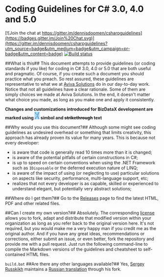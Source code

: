 Coding Guidelines for C# 3.0, 4.0 and 5.0
================

[![Join the chat at https://gitter.im/dennisdoomen/csharpguidelines](https://badges.gitter.im/Join%20Chat.svg)](https://gitter.im/dennisdoomen/csharpguidelines?utm_source=badge&utm_medium=badge&utm_campaign=pr-badge&utm_content=badge)
[![Build status](https://ci.appveyor.com/api/projects/status/abdiejvl9jp9h60l?svg=true)](https://ci.appveyor.com/project/dennisdoomen/csharpguidelines)

##What is this##
This document attempts to provide guidelines (or coding standards if you like) for coding in C# 3.0, 4.0 or 5.0 that are both useful and pragmatic. Of course, if you create such a document you should practice what you preach. So rest assured, these guidelines are representative to what we at [Aviva Solutions](http://www.avivasolutions.nl) do in our day-to-day work. Notice that not all guidelines have a clear rationale. Some of them are simply choices we made at Aviva Solutions. In the end, it doesn't matter what choice you made, as long as you make one and apply it consistently.

**Changes and customizations introduced for BizDataX development are marked using ![](Src\Guidelines\images\BizDataX.png) simbol and ~~strikethrough~~ text**

##Why would you use this document?##
Although some might see coding guidelines as undesired overhead or something that limits creativity, this approach has already proven its value for many years. This is because not every developer:

- is aware that code is generally read 10 times more than it is changed;
- is aware of the potential pitfalls of certain constructions in C#;
- is up to speed on certain conventions when using the .NET Framework such as `IDisposable` or the deferred execution nature of LINQ;
- is aware of the impact of using (or neglecting to use) particular solutions on aspects like security, performance, multi-language support, etc;
- realizes that not every developer is as capable, skilled or experienced to understand elegant, but potentially very abstract solutions;

##Where do I get them?##
Go to the [Releases](https://github.com/dennisdoomen/CSharpGuidelines/releases) page to find the latest HTML, PDF and other related files.

##Can I create my own version?##
Absolutely. The corresponding [license](https://github.com/dennisdoomen/CSharpGuidelines/blob/master/LICENSE.md) allows you to fork, adapt and distribute that modified version within your organization as long as you refer back to the original version here. It's not required, but you would make me a very happy man if you credit me as the original author. And if you have any great ideas, recommendations or corrections, either submit an issue, or even better, fork the repository and provide me with a pull request. Just run the following command-line to compile the Markdown versions of the guidelines and cheatsheet to self-contained HTML files.

  `build.bat`
##Are there any other languages available?##
Yes, [Sergey Russkikh](https://twitter.com/Russkikh_Sergey) maintains a [Russian translation](https://github.com/SergeyRusskih/CSharpGuidelines.Russian) through his fork.
